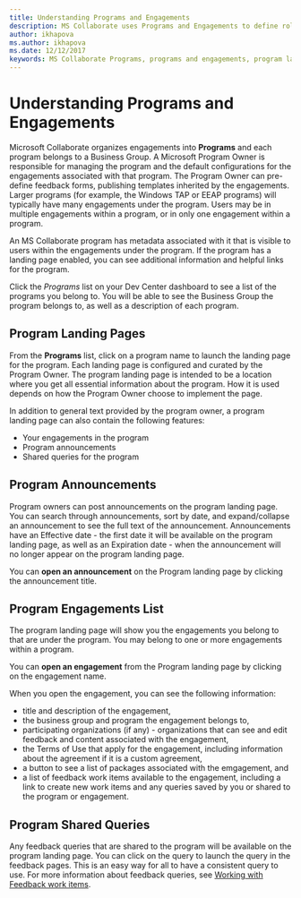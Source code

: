 ```yaml
---
title: Understanding Programs and Engagements
description: MS Collaborate uses Programs and Engagements to define roles and permissions for users and to organize content and feedback. Each engagement belongs to a Program.   
author: ikhapova
ms.author: ikhapova
ms.date: 12/12/2017
keywords: MS Collaborate Programs, programs and engagements, program landing pages, security, permissions, Microsoft Connect, SysDev Bug, Dev Center bugs
---
```


# Understanding Programs and Engagements

Microsoft Collaborate organizes engagements into **Programs** and each program belongs to a Business Group.  A Microsoft Program Owner is responsible for managing the program and the default configurations for the engagements associated with that program.  The Program Owner can pre-define feedback forms, publishing templates inherited by the engagements.  Larger programs (for example, the Windows TAP or EEAP programs) will typically have many engagements under the program.  Users may be in multiple engagements within a program, or in only one engagement within a program.

An MS Collaborate program has metadata associated with it that is visible to users within the engagements under the program.  If the program has a landing page enabled, you can see additional information and helpful links for the program.

Click the *Programs* list on your Dev Center dashboard to see a list of the programs you belong to.  You will be able to see the Business Group the program belongs to, as well as a description of each program.

## Program Landing Pages

From the **Programs** list, click on a program name to launch the landing page for the program.  Each landing page is configured and curated by the Program Owner.  The program landing page is intended to be a location where you get all essential information about the program. How it is used depends on how the Program Owner choose to implement the page.

In addition to general text provided by the program owner, a program landing page can also contain the following features:
- Your engagements in the program
- Program announcements
- Shared queries for the program

## Program Announcements

Program owners can post announcements on the program landing page.  You can search through announcements, sort by date, and expand/collapse an announcement to see the full text of the announcement.  Announcements have an Effective date - the first date it will be available on the program landing page, as well as an Expiration date - when the announcement will no longer appear on the program landing page.

You can **open an announcement** on the Program landing page by clicking the announcement title. 

## Program Engagements List

The program landing page will show you the engagements you belong to that are under the program.  You may belong to one or more engagements within a program.

You can **open an engagement** from the Program landing page by clicking on the engagement name.

When you open the engagement, you can see the following information:
- title and description of the engagement,
- the business group and program the engagement belongs to,
- participating organizations (if any) - organizations that can see and edit feedback and content associated with the engagement,
- the Terms of Use that apply for the engagement, including information about the agreement if it is a custom agreement,
- a button to see a list of packages associated with the emgagement, and 
- a list of feedback work items available to the engagement, including a link to create new work items and any queries saved by you or shared to the program or engagement.

## Program Shared Queries

Any feedback queries that are shared to the program will be available on the program landing page.  You can click on the query to launch the query in the feedback pages.  This is an easy way for all to have a consistent query to use.  For more information about feedback queries, see [Working with Feedback work items](feedback-items-search.md).
